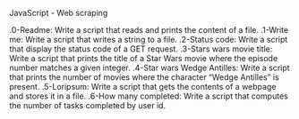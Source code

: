 JavaScript - Web scraping

  .0-Readme: Write a script that reads and prints the content of a file.
  .1-Write me: Write a script that writes a string to a file.
  .2-Status code: Write a script that display the status code of a GET request.
  .3-Stars wars movie title: Write a script that prints the title of a Star Wars movie where the episode number matches a given integer.
  .4-Star wars Wedge Antilles: Write a script that prints the number of movies where the character “Wedge Antilles” is present.
  .5-Loripsum: Write a script that gets the contents of a webpage and stores it in a file.
  .6-How many completed: Write a script that computes the number of tasks completed by user id.
